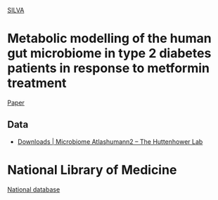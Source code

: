 [SILVA](https://www.arb-silva.de/download/archive/qiime/)

# Metabolic modelling of the human gut microbiome in type 2 diabetes patients in response to metformin treatment

[Paper](https://www.nature.com/articles/s41540-022-00261-6#data-availability)
## Data
- [Downloads | Microbiome Atlas](https://www.microbiomeatlas.org/downloads.php)[humann2 – The Huttenhower Lab](https://huttenhower.sph.harvard.edu/humann2)

# National Library of Medicine
[National database](https://www.ncbi.nlm.nih.gov/gap/advanced_search/?TERM=microbiome)
